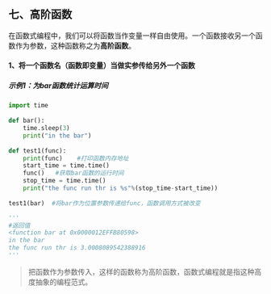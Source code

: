 ## 七、高阶函数

在函数式编程中，我们可以将函数当作变量一样自由使用。一个函数接收另一个函数作为参数，这种函数称之为**高阶函数**。

#### 1、将一个函数名（函数即变量）当做实参传给另外一个函数

##### 示例1：为bar函数统计运算时间

```python
import time
 
def bar():
    time.sleep(3)
    print("in the bar")
 
def test1(func):
    print(func)    #打印函数内存地址
    start_time = time.time()
    func()   #获取bar函数的运行时间
    stop_time = time.time()
    print("the func run thr is %s"%(stop_time-start_time))
 
test1(bar)  #将bar作为位置参数传递给func，函数调用方式被改变

'''
#返回值
<function bar at 0x0000012EFFB80598>
in the bar
the func run thr is 3.0008089542388916
'''
```

> 把函数作为参数传入，这样的函数称为高阶函数，函数式编程就是指这种高度抽象的编程范式。